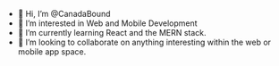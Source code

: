 - 👋 Hi, I’m @CanadaBound
- 👀 I’m interested in Web and Mobile Development
- 🌱 I’m currently learning React and the MERN stack.
- 💞️ I’m looking to collaborate on anything interesting within the web or mobile app space.

<!---
CanadaBound/CanadaBound is a ✨ special ✨ repository because its `README.md` (this file) appears on your GitHub profile.
You can click the Preview link to take a look at your changes.
--->
